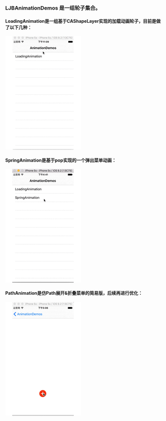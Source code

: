 ### LJBAnimationDemos 是一组轮子集合。
#### LoadingAnimation是一组基于CAShapeLayer实现的加载动画轮子，目前是做了以下几种：
![加载动画](https://github.com/ljunb/LJBAnimationDemos/raw/master/LJBAnimationDemos/animation.gif)
#### SpringAnimation是基于pop实现的一个弹出菜单动画：
![菜单弹出动画](https://github.com/ljunb/LJBAnimationDemos/raw/master/LJBAnimationDemos/spring.gif)
#### PathAnimation是仿Path展开&折叠菜单的简易版，后续再进行优化：
![仿Path展开&折叠动画](https://github.com/ljunb/LJBAnimationDemos/raw/master/LJBAnimationDemos/path.gif)
